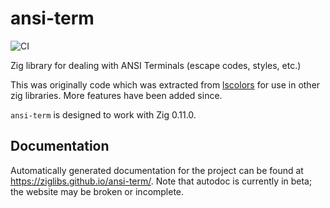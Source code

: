 # ansi-term

![CI](https://github.com/ziglibs/ansi-term/workflows/CI/badge.svg)

Zig library for dealing with ANSI Terminals (escape codes, styles, etc.)

This was originally code which was extracted from
[lscolors](https://github.com/ziglibs/lscolors) for use in
other zig libraries. More features have been added since.

`ansi-term` is designed to work with Zig 0.11.0.

## Documentation

Automatically generated documentation for the project
can be found at https://ziglibs.github.io/ansi-term/.
Note that autodoc is currently in beta; the website may be broken or incomplete.
